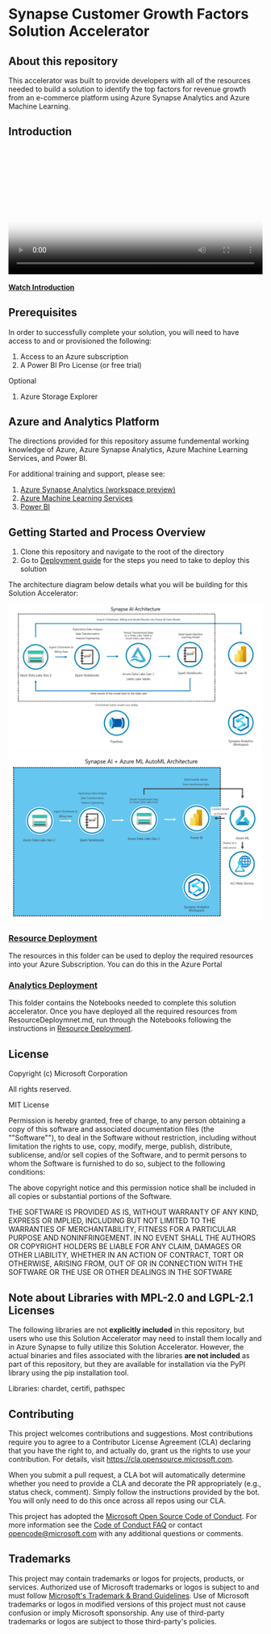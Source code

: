 # Synapse Customer Growth Factors Solution Accelerator


## About this repository
This accelerator was built to provide developers with all of the resources needed to build a solution to identify the top factors for revenue growth from an e-commerce platform using Azure Synapse Analytics and Azure Machine Learning.


## Introduction
<video 
style="width: 100%; height: auto"
controls
autoPictureInPicture="true"
preload="auto"
src="https://customergrowthmedia.blob.core.windows.net/media/CSG_Intro.mp4"
poster="https://customergrowthmedia.blob.core.windows.net/media/CGF_Still.jpg">
Your browser does not support the video tag.</video>

**[Watch Introduction](https://customergrowthmedia.blob.core.windows.net/media/CSG_Intro.mp4)**



## Prerequisites
In order to successfully complete your solution, you will need to have access to and or provisioned the following:
1. Access to an Azure subscription
2. A Power BI Pro License (or free trial)

Optional
1. Azure Storage Explorer

## Azure and Analytics Platform
The directions provided for this repository assume fundemental working knowledge of Azure, Azure Synapse Analytics, Azure Machine Learning Services, and Power BI.

For additional training and support, please see:
 1. [Azure Synapse Analytics (workspace preview)](https://azure.microsoft.com/en-us/services/synapse-analytics/)
 2. [Azure Machine Learning Services](https://azure.microsoft.com/en-us/services/machine-learning/)
 3. [Power BI](https://docs.microsoft.com/en-us/power-bi/)

## Getting Started and Process Overview  
1. Clone this repository and navigate to the root of the directory  
2. Go to [Deployment guide](./Resource_Deployment/README.md) for the steps you need to take to deploy this solution  

The architecture diagram below details what you will be building for this Solution Accelerator:

![Synapse AI Architecture](./Reference/Architecture/synapse_ai_architecture.png)
![Synapse AI + AutoML Architecture](./Reference/Architecture/synapse_ai_automl_architecture.png)

### [Resource Deployment](./Resource_Deployment)
The resources in this folder can be used to deploy the required resources into your Azure Subscription. You can do this in the Azure Portal

### [Analytics Deployment](./Analytics_Deployment)
This folder contains the Notebooks needed to complete this solution accelerator. Once you have deployed all the required resources from ResourceDeploymnet.md, run through the Notebooks following the instructions in [Resource Deployment](./Resource_Deployment). 

## License
Copyright (c) Microsoft Corporation

All rights reserved.

MIT License

Permission is hereby granted, free of charge, to any person obtaining a copy of this software and associated documentation files (the ""Software""), to deal in the Software without restriction, including without limitation the rights to use, copy, modify, merge, publish, distribute, sublicense, and/or sell copies of the Software, and to permit persons to whom the Software is furnished to do so, subject to the following conditions:

The above copyright notice and this permission notice shall be included in all copies or substantial portions of the Software.

THE SOFTWARE IS PROVIDED AS IS, WITHOUT WARRANTY OF ANY KIND, EXPRESS OR IMPLIED, INCLUDING BUT NOT LIMITED TO THE WARRANTIES OF MERCHANTABILITY, FITNESS FOR A PARTICULAR PURPOSE AND NONINFRINGEMENT. IN NO EVENT SHALL THE AUTHORS OR COPYRIGHT HOLDERS BE LIABLE FOR ANY CLAIM, DAMAGES OR OTHER LIABILITY, WHETHER IN AN ACTION OF CONTRACT, TORT OR OTHERWISE, ARISING FROM, OUT OF OR IN CONNECTION WITH THE SOFTWARE OR THE USE OR OTHER DEALINGS IN THE SOFTWARE

## Note about Libraries with MPL-2.0 and LGPL-2.1 Licenses   
The following libraries are not **explicitly included** in this repository, but users who use this Solution Accelerator may need to install them locally and in Azure Synapse to fully utilize this Solution Accelerator. However, the actual binaries and files associated with the libraries **are not included** as part of this repository, but they are available for installation via the PyPI library using the pip installation tool.  
  
Libraries: chardet, certifi, pathspec

## Contributing

This project welcomes contributions and suggestions.  Most contributions require you to agree to a
Contributor License Agreement (CLA) declaring that you have the right to, and actually do, grant us
the rights to use your contribution. For details, visit https://cla.opensource.microsoft.com.

When you submit a pull request, a CLA bot will automatically determine whether you need to provide
a CLA and decorate the PR appropriately (e.g., status check, comment). Simply follow the instructions
provided by the bot. You will only need to do this once across all repos using our CLA.

This project has adopted the [Microsoft Open Source Code of Conduct](https://opensource.microsoft.com/codeofconduct/).
For more information see the [Code of Conduct FAQ](https://opensource.microsoft.com/codeofconduct/faq/) or
contact [opencode@microsoft.com](mailto:opencode@microsoft.com) with any additional questions or comments.

## Trademarks

This project may contain trademarks or logos for projects, products, or services. Authorized use of Microsoft 
trademarks or logos is subject to and must follow 
[Microsoft's Trademark & Brand Guidelines](https://www.microsoft.com/en-us/legal/intellectualproperty/trademarks/usage/general).
Use of Microsoft trademarks or logos in modified versions of this project must not cause confusion or imply Microsoft sponsorship.
Any use of third-party trademarks or logos are subject to those third-party's policies.
